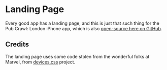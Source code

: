 # Landing Page

Every good app has a landing page, and this is just that such thing for the Pub Crawl: London iPhone app, which is also [open-source here on GitHub](https://github.com/basicallydan/pub-crawl-london).

## Credits

The landing page uses some code stolen from the wonderful folks at Marvel, from [devices.css](http://marvelapp.github.io/devices.css/) project.
